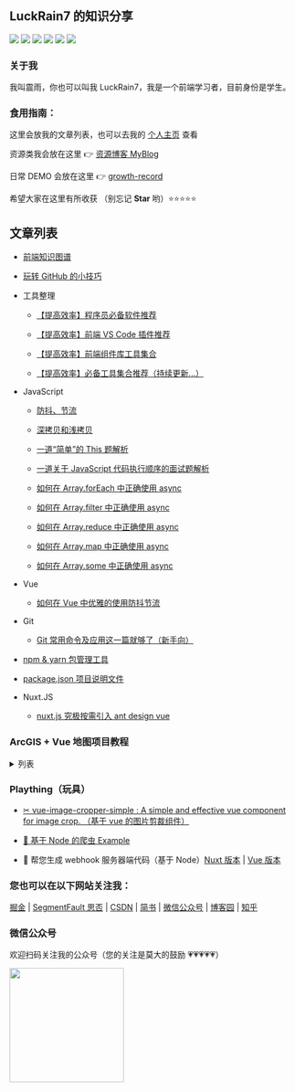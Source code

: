 ## LuckRain7 的知识分享

[![](https://luckrain7.github.io/Knowledge-Sharing/images/juejin.svg)](https://juejin.im/user/5c749a736fb9a049a97a5a8e)   [![](https://luckrain7.github.io/Knowledge-Sharing/images/SegmentFault.svg)](https://segmentfault.com/u/rain7)   [![](https://luckrain7.github.io/Knowledge-Sharing/images/CSDN.svg)](https://blog.csdn.net/True_Rain)   [![](https://luckrain7.github.io/Knowledge-Sharing/images/jianshu.svg)](https://www.jianshu.com/u/b456d77c42db)   [![](https://luckrain7.github.io/Knowledge-Sharing/images/RainCode.svg)](https://mp.weixin.qq.com/mp/profile_ext?action=home&__biz=MzI0ODczNDM0NQ==&scene=124#wechat_redirect)   [![](https://luckrain7.github.io/Knowledge-Sharing/images/zhihu.svg)](https://www.zhihu.com/people/luckrain7)

### 关于我

我叫震雨，你也可以叫我 LuckRain7，我是一个前端学习者，目前身份是学生。

### 食用指南：

这里会放我的文章列表，也可以去我的 [个人主页](https://luck.rain7.top/) 查看

资源类我会放在这里 👉 [资源博客 MyBlog](https://github.com/LuckRain7/MyBlog)

日常 DEMO 会放在这里 👉 [growth-record](https://github.com/LuckRain7/growth-record)

希望大家在这里有所收获 （别忘记 **Star** 哟）⭐⭐⭐⭐⭐

## 文章列表

- [前端知识图谱](http://rain7.top/engineering/engineering.html)

- [玩转 GitHub 的小技巧](https://mp.weixin.qq.com/s/CF78yXfl-e8WaCxwcpSD_w)

* 工具整理

  - [【提高效率】程序员必备软件推荐](http://rain7.top/share/software.html)

  - [【提高效率】前端 VS Code 插件推荐](http://rain7.top/share/vscode.html)

  - [【提高效率】前端组件库工具集合](http://rain7.top/farme/index.html)

  - [【提高效率】必备工具集合推荐（持续更新...）](  https://luckrain7.github.io/Knowledge-Sharing/tool  )

* JavaScript

  - [防抖、节流](http://rain7.top/frontend/JavaScript.html#_2、防抖和节流)

  - [深拷贝和浅拷贝](http://rain7.top/frontend/JavaScript.html#_1、深拷贝和浅拷贝)

  - [一道“简单”的 This 题解析](https://mp.weixin.qq.com/s/QLabNBOChsKmrpvEXJrpNg)

  - [一道关于 JavaScript 代码执行顺序的面试题解析](https://mp.weixin.qq.com/s/fJO-7OnSE82t6Gqqt8n0Fg)

  - [如何在 Array.forEach 中正确使用 async](https://mp.weixin.qq.com/s/39J2KO8h_cBKg3MWB63L7w)

  - [如何在 Array.filter 中正确使用 async](https://mp.weixin.qq.com/s/OtFsaLb2a26D0Uz4aFaoAw)

  - [如何在 Array.reduce 中正确使用 async](https://mp.weixin.qq.com/s/9wl8-SYspr3s358Tf0CmSg)

  - [如何在 Array.map 中正确使用 async](https://mp.weixin.qq.com/s/PdghejWyUjfWLBdOagPkkA)

  - [如何在 Array.some 中正确使用 async](https://mp.weixin.qq.com/s/-kBwis0MhRNgVEtDF7wPYA)

- Vue

  - [如何在 Vue 中优雅的使用防抖节流](https://mp.weixin.qq.com/s/mFmqyicyfaAOdxmhlPmSRQ)

- Git

  - [Git 常用命令及应用这一篇就够了（新手向）](https://mp.weixin.qq.com/s/4gWe9dm5nSt9MGFKhZBv2g)

- [npm & yarn 包管理工具](http://rain7.top/tools/package)

- [package.json 项目说明文件](http://rain7.top/engineering/package.json.html)

- Nuxt.JS

  - [nuxt.js 究极按需引入 ant design vue](https://mp.weixin.qq.com/s/1YKTNgyhxBFo3IqoS2Y5Kg)

### ArcGIS + Vue 地图项目教程

<details>
<summary>列表</summary>

- [（一）ArcGIS API for JavaScript 本地部署(开发环境)](https://github.com/LuckRain7/arcgis-api-for-javascript-vue)

- [（二）加载地图](https://github.com/LuckRain7/arcgis-api-for-javascript-vue)

</details>

### Plaything（玩具）

- [✂ vue-image-cropper-simple : A simple and effective vue component for image crop. （基于 vue 的图片剪裁组件）](https://github.com/LuckRain7/vue-image-cropper-simple)

- [🐞 基于 Node 的爬虫 Example](https://github.com/LuckRain7/web-crawler)

- 🔧 帮您生成 webhook 服务器端代码（基于 Node）[Nuxt 版本](https://github.com/LuckRain7/webhooks-server-generator) | [Vue 版本](https://github.com/LuckRain7/webhooks-code-generator)

### 您也可以在以下网站关注我：

[掘金](https://juejin.im/user/5c749a736fb9a049a97a5a8e) | [SegmentFault 思否](https://segmentfault.com/u/rain7) | [CSDN](https://blog.csdn.net/True_Rain) | [简书](https://www.jianshu.com/u/b456d77c42db) | [微信公众号](https://mp.weixin.qq.com/mp/profile_ext?action=home&__biz=MzI0ODczNDM0NQ==&scene=124#wechat_redirect) | [博客园](https://www.cnblogs.com/luckrain7/) | [知乎](https://www.zhihu.com/people/luckrain7)

### 微信公众号

欢迎扫码关注我的公众号（您的关注是莫大的鼓励 💗💗💗💗💗）

<div style="height:200px;">
<img src="https://luckrain7.github.io/Knowledge-Sharing/resource/images/wx.png" height=200/>
</div>
